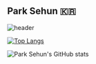 ## Park Sehun 🇰🇷
![header](https://capsule-render.vercel.app/api?type=wave&color=auto&height=300&section=header&text=PARK%SEHUN&fontSize=50)

[![Top Langs](https://github-readme-stats.vercel.app/api/top-langs/?username=david8575&layout=compact)](https://github.com/anuraghazra/github-readme-stats)

![Park Sehun's GitHub stats](https://github-readme-stats.vercel.app/api?username=david8575&show_icons=true&theme=radical)
